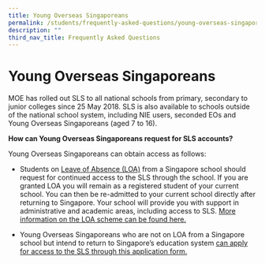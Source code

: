 ```yaml
---
title: Young Overseas Singaporeans
permalink: /students/frequently-asked-questions/young-overseas-singaporeans/
description: ""
third_nav_title: Frequently Asked Questions
---
```

<h1 id="young-overseas-singaporeans">Young Overseas Singaporeans</h1>
<p>MOE has rolled out SLS to all national schools from primary, secondary to junior colleges since 25 May 2018. SLS is also available to schools outside of the national school system, including NIE users, seconded EOs and Young Overseas Singaporeans (aged 7 to 16).</p>
<p><strong>How can Young Overseas Singaporeans request for SLS accounts?</strong></p>
<p>Young Overseas Singaporeans can obtain access as follows:</p>
<ul>
<li><p>Students on <a target="_blank" href="https://go.gov.sg/loa">Leave of Absence (LOA)</a> from a Singapore school should request for continued access to the SLS through the school.
If you are granted LOA you will remain as a registered student of your current school. You can then be re-admitted to your current school directly after returning to Singapore. Your school will provide you with support in administrative and academic areas, including access to SLS. <a target="_blank" href="https://go.gov.sg/loa">More information on the LOA scheme can be found here.</a></p>
</li>
<li><p>Young Overseas Singaporeans who are not on LOA from a Singapore school but intend to return to Singapore’s education system <a target="_blank" href="https://go.gov.sg/applyforsls">can apply for access to the SLS through this application form.</a></p>
</li>
</ul>
